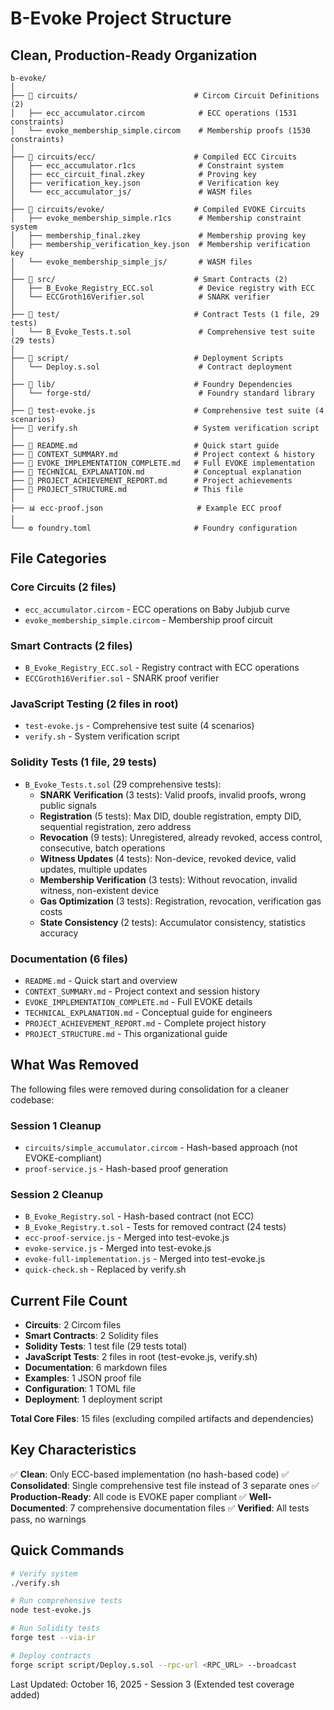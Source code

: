 # B-Evoke Project Structure

## Clean, Production-Ready Organization

```
b-evoke/
│
├── 📁 circuits/                          # Circom Circuit Definitions (2)
│   ├── ecc_accumulator.circom            # ECC operations (1531 constraints)
│   └── evoke_membership_simple.circom    # Membership proofs (1530 constraints)
│
├── 📁 circuits/ecc/                      # Compiled ECC Circuits
│   ├── ecc_accumulator.r1cs              # Constraint system
│   ├── ecc_circuit_final.zkey            # Proving key
│   ├── verification_key.json             # Verification key
│   └── ecc_accumulator_js/               # WASM files
│
├── 📁 circuits/evoke/                    # Compiled EVOKE Circuits
│   ├── evoke_membership_simple.r1cs      # Membership constraint system
│   ├── membership_final.zkey             # Membership proving key
│   ├── membership_verification_key.json  # Membership verification key
│   └── evoke_membership_simple_js/       # WASM files
│
├── 📁 src/                               # Smart Contracts (2)
│   ├── B_Evoke_Registry_ECC.sol          # Device registry with ECC
│   └── ECCGroth16Verifier.sol            # SNARK verifier
│
├── 📁 test/                              # Contract Tests (1 file, 29 tests)
│   └── B_Evoke_Tests.t.sol               # Comprehensive test suite (29 tests)
│
├── 📁 script/                            # Deployment Scripts
│   └── Deploy.s.sol                      # Contract deployment
│
├── 📁 lib/                               # Foundry Dependencies
│   └── forge-std/                        # Foundry standard library
│
├── 🔧 test-evoke.js                      # Comprehensive test suite (4 scenarios)
├── 🔧 verify.sh                          # System verification script
│
├── 📄 README.md                          # Quick start guide
├── 📄 CONTEXT_SUMMARY.md                 # Project context & history
├── 📄 EVOKE_IMPLEMENTATION_COMPLETE.md   # Full EVOKE implementation
├── 📄 TECHNICAL_EXPLANATION.md           # Conceptual explanation
├── 📄 PROJECT_ACHIEVEMENT_REPORT.md      # Project achievements
├── 📄 PROJECT_STRUCTURE.md               # This file
│
├── 📊 ecc-proof.json                     # Example ECC proof
│
└── ⚙️ foundry.toml                       # Foundry configuration
```

## File Categories

### Core Circuits (2 files)
- `ecc_accumulator.circom` - ECC operations on Baby Jubjub curve
- `evoke_membership_simple.circom` - Membership proof circuit

### Smart Contracts (2 files)
- `B_Evoke_Registry_ECC.sol` - Registry contract with ECC operations
- `ECCGroth16Verifier.sol` - SNARK proof verifier

### JavaScript Testing (2 files in root)
- `test-evoke.js` - Comprehensive test suite (4 scenarios)
- `verify.sh` - System verification script

### Solidity Tests (1 file, 29 tests)
- `B_Evoke_Tests.t.sol` (29 comprehensive tests):
  - **SNARK Verification** (3 tests): Valid proofs, invalid proofs, wrong public signals
  - **Registration** (5 tests): Max DID, double registration, empty DID, sequential registration, zero address
  - **Revocation** (9 tests): Unregistered, already revoked, access control, consecutive, batch operations
  - **Witness Updates** (4 tests): Non-device, revoked device, valid updates, multiple updates
  - **Membership Verification** (3 tests): Without revocation, invalid witness, non-existent device
  - **Gas Optimization** (3 tests): Registration, revocation, verification gas costs
  - **State Consistency** (2 tests): Accumulator consistency, statistics accuracy

### Documentation (6 files)
- `README.md` - Quick start and overview
- `CONTEXT_SUMMARY.md` - Project context and session history
- `EVOKE_IMPLEMENTATION_COMPLETE.md` - Full EVOKE details
- `TECHNICAL_EXPLANATION.md` - Conceptual guide for engineers
- `PROJECT_ACHIEVEMENT_REPORT.md` - Complete project history
- `PROJECT_STRUCTURE.md` - This organizational guide

## What Was Removed

The following files were removed during consolidation for a cleaner codebase:

### Session 1 Cleanup
- `circuits/simple_accumulator.circom` - Hash-based approach (not EVOKE-compliant)
- `proof-service.js` - Hash-based proof generation

### Session 2 Cleanup
- `B_Evoke_Registry.sol` - Hash-based contract (not ECC)
- `B_Evoke_Registry.t.sol` - Tests for removed contract (24 tests)
- `ecc-proof-service.js` - Merged into test-evoke.js
- `evoke-service.js` - Merged into test-evoke.js
- `evoke-full-implementation.js` - Merged into test-evoke.js
- `quick-check.sh` - Replaced by verify.sh

## Current File Count

- **Circuits**: 2 Circom files
- **Smart Contracts**: 2 Solidity files
- **Solidity Tests**: 1 test file (29 tests total)
- **JavaScript Tests**: 2 files in root (test-evoke.js, verify.sh)
- **Documentation**: 6 markdown files
- **Examples**: 1 JSON proof file
- **Configuration**: 1 TOML file
- **Deployment**: 1 deployment script

**Total Core Files**: 15 files (excluding compiled artifacts and dependencies)

## Key Characteristics

✅ **Clean**: Only ECC-based implementation (no hash-based code)
✅ **Consolidated**: Single comprehensive test file instead of 3 separate ones
✅ **Production-Ready**: All code is EVOKE paper compliant
✅ **Well-Documented**: 7 comprehensive documentation files
✅ **Verified**: All tests pass, no warnings

## Quick Commands

```bash
# Verify system
./verify.sh

# Run comprehensive tests
node test-evoke.js

# Run Solidity tests
forge test --via-ir

# Deploy contracts
forge script script/Deploy.s.sol --rpc-url <RPC_URL> --broadcast
```

Last Updated: October 16, 2025 - Session 3 (Extended test coverage added)
